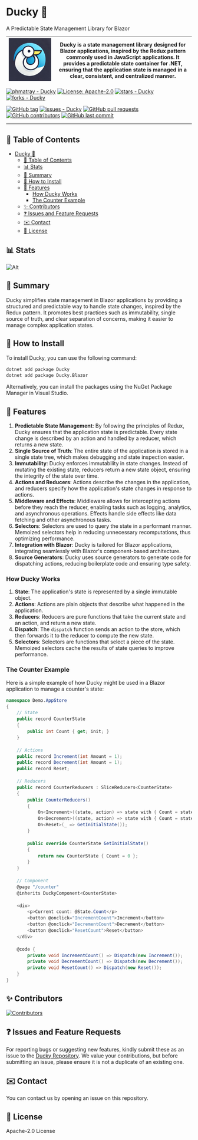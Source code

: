 # Ducky 🦆

A Predictable State Management Library for Blazor

| ![Logo MasterCommander](https://raw.githubusercontent.com/phmatray/Ducky/main/logo.png) | Ducky is a state management library designed for Blazor applications, inspired by the Redux pattern commonly used in JavaScript applications. It provides a predictable state container for .NET, ensuring that the application state is managed in a clear, consistent, and centralized manner. |
|-----------------------------------------------------------------------------------------|--------------------------------------------------------------------------------------------------------------------------------------------------------------------------------------------------------------------------------------------------------------------------------------------------|

[![phmatray - Ducky](https://img.shields.io/static/v1?label=phmatray&message=Ducky&color=blue&logo=github)](https://github.com/phmatray/Ducky "Go to GitHub repo")
[![License: Apache-2.0](https://img.shields.io/badge/license-Apache%202.0-blue.svg)](https://opensource.org/licenses/Apache-2.0)
[![stars - Ducky](https://img.shields.io/github/stars/phmatray/Ducky?style=social)](https://github.com/phmatray/Ducky)
[![forks - Ducky](https://img.shields.io/github/forks/phmatray/Ducky?style=social)](https://github.com/phmatray/Ducky)

[![GitHub tag](https://img.shields.io/github/tag/phmatray/Ducky?include_prereleases=&sort=semver&color=blue)](https://github.com/phmatray/Ducky/releases/)
[![issues - Ducky](https://img.shields.io/github/issues/phmatray/Ducky)](https://github.com/phmatray/Ducky/issues)
[![GitHub pull requests](https://img.shields.io/github/issues-pr/phmatray/Ducky)](https://github.com/phmatray/Ducky/pulls)
[![GitHub contributors](https://img.shields.io/github/contributors/phmatray/Ducky)](https://github.com/phmatray/Ducky/graphs/contributors)
[![GitHub last commit](https://img.shields.io/github/last-commit/phmatray/Ducky)](https://github.com/phmatray/Ducky/commits/master)

---

## 📝 Table of Contents

<!-- TOC -->
* [Ducky 🦆](#ducky-)
  * [📝 Table of Contents](#-table-of-contents)
  * [📊 Stats](#-stats)
  * [📝 Summary](#-summary)
  * [🚀 How to Install](#-how-to-install)
  * [📌 Features](#-features)
    * [How Ducky Works](#how-ducky-works)
    * [The Counter Example](#the-counter-example)
  * [✨ Contributors](#-contributors)
  * [❓ Issues and Feature Requests](#-issues-and-feature-requests)
  * [✉️ Contact](#-contact)
  * [📜 License](#-license)
<!-- TOC -->

## 📊 Stats

![Alt](https://repobeats.axiom.co/api/embed/5c487f344d133cd5bb071285ba32b37a993cb6e0.svg "Repobeats analytics image")

## 📝 Summary

Ducky simplifies state management in Blazor applications by providing a structured and predictable way to handle state changes, inspired by the Redux pattern. It promotes best practices such as immutability, single source of truth, and clear separation of concerns, making it easier to manage complex application states.

## 🚀 How to Install

To install Ducky, you can use the following command:

```bash
dotnet add package Ducky
dotnet add package Ducky.Blazor
```

Alternatively, you can install the packages using the NuGet Package Manager in Visual Studio.


## 📌 Features

1. **Predictable State Management**: By following the principles of Redux, Ducky ensures that the application state is predictable. Every state change is described by an action and handled by a reducer, which returns a new state.
2. **Single Source of Truth**: The entire state of the application is stored in a single state tree, which makes debugging and state inspection easier.
3. **Immutability**: Ducky enforces immutability in state changes. Instead of mutating the existing state, reducers return a new state object, ensuring the integrity of the state over time.
4. **Actions and Reducers**: Actions describe the changes in the application, and reducers specify how the application's state changes in response to actions.
5. **Middleware and Effects**: Middleware allows for intercepting actions before they reach the reducer, enabling tasks such as logging, analytics, and asynchronous operations. Effects handle side effects like data fetching and other asynchronous tasks.
6. **Selectors**: Selectors are used to query the state in a performant manner. Memoized selectors help in reducing unnecessary recomputations, thus optimizing performance.
7. **Integration with Blazor**: Ducky is tailored for Blazor applications, integrating seamlessly with Blazor's component-based architecture.
8. **Source Generators**: Ducky uses source generators to generate code for dispatching actions, reducing boilerplate code and ensuring type safety.

### How Ducky Works

1. **State**: The application's state is represented by a single immutable object.
2. **Actions**: Actions are plain objects that describe what happened in the application.
3. **Reducers**: Reducers are pure functions that take the current state and an action, and return a new state.
4. **Dispatch**: The `dispatch` function sends an action to the store, which then forwards it to the reducer to compute the new state.
5. **Selectors**: Selectors are functions that select a piece of the state. Memoized selectors cache the results of state queries to improve performance.

### The Counter Example

Here is a simple example of how Ducky might be used in a Blazor application to manage a counter's state:

```csharp
namespace Demo.AppStore
{
    // State
    public record CounterState
    {
        public int Count { get; init; }
    }

    // Actions
    public record Increment(int Amount = 1);
    public record Decrement(int Amount = 1);
    public record Reset;

    // Reducers
    public record CounterReducers : SliceReducers<CounterState>
    {
        public CounterReducers()
        {
            On<Increment>((state, action) => state with { Count = state.Count + action.Amount });
            On<Decrement>((state, action) => state with { Count = state.Count - action.Amount });
            On<Reset>(_ => GetInitialState());
        }

        public override CounterState GetInitialState()
        {
            return new CounterState { Count = 0 };
        }
    }

    // Component
    @page "/counter"
    @inherits DuckyComponent<CounterState>

    <div>
        <p>Current count: @State.Count</p>
        <button @onclick="IncrementCount">Increment</button>
        <button @onclick="DecrementCount">Decrement</button>
        <button @onclick="ResetCount">Reset</button>
    </div>

    @code {
        private void IncrementCount() => Dispatch(new Increment());
        private void DecrementCount() => Dispatch(new Decrement());
        private void ResetCount() => Dispatch(new Reset());
    }
}
```

## ✨ Contributors

[![Contributors](https://contrib.rocks/image?repo=phmatray/Ducky)](http://contrib.rocks)

## ❓ Issues and Feature Requests

For reporting bugs or suggesting new features, kindly submit these as an issue to
the [Ducky Repository](https://github.com/phmatray/Ducky/issues). We value your contributions, but
before submitting an issue, please ensure it is not a duplicate of an existing one.

## ✉️ Contact

You can contact us by opening an issue on this repository.

## 📜 License

Apache-2.0 License
